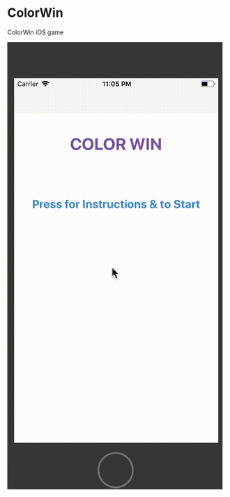 # ColorWin
ColorWin iOS game

![Demo](https://github.com/dipankarghosh28/ColorWin/blob/master/ColorWin.gif)
